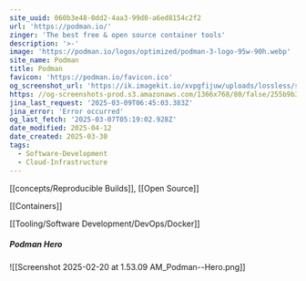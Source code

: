 ```yaml
---
site_uuid: 060b3e48-0dd2-4aa3-99d0-a6ed8154c2f2
url: 'https://podman.io/'
zinger: 'The best free & open source container tools'
description: '>-'
image: 'https://podman.io/logos/optimized/podman-3-logo-95w-90h.webp'
site_name: Podman
title: Podman
favicon: 'https://podman.io/favicon.ico'
og_screenshot_url: 'https://ik.imagekit.io/xvpgfijuw/uploads/lossless/screenshots/20250604_Podman_og_screenshot.jpeg'
https: //og-screenshots-prod.s3.amazonaws.com/1366x768/80/false/255b9b3e474ff813ab119926b4055817b6e88a6a91b49d85ce261dedbfeaec36.jpeg
jina_last_request: '2025-03-09T06:45:03.383Z'
jina_error: 'Error occurred'
og_last_fetch: '2025-03-07T05:19:02.928Z'
date_modified: 2025-04-12
date_created: 2025-03-30
tags:
  - Software-Development
  - Cloud-Infrastructure
---
```


[[concepts/Reproducible Builds]], [[Open Source]]

[[Containers]]

[[Tooling/Software Development/DevOps/Docker]]

##### Podman Hero
![[Screenshot 2025-02-20 at 1.53.09 AM_Podman--Hero.png]]